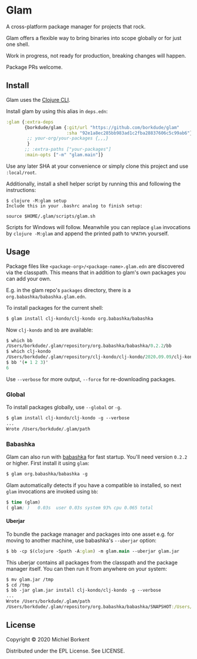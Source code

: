 # Glam

A cross-platform package manager for projects that rock.

Glam offers a flexible way to bring binaries into scope globally or for just one shell.

Work in progress, not ready for production, breaking changes will happen.

Package PRs welcome.

## Install

Glam uses the [Clojure CLI](https://clojure.org/guides/deps_and_cli).

Install glam by using this alias in `deps.edn`:

``` clojure
:glam {:extra-deps
       {borkdude/glam {:git/url "https://github.com/borkdude/glam"
                       :sha "92e1a8ec285bb983ad1c2fba28837606c5c99ab6"}
        ;; your-org/your-packages {,,,}
        }
       ;; :extra-paths ["your-packages"]
       :main-opts ["-m" "glam.main"]}
```

Use any later SHA at your convenience or simply clone this project and use
`:local/root`.

Additionally, install a shell helper script by running this and following the instructions:

``` shell
$ clojure -M:glam setup
Include this in your .bashrc analog to finish setup:

source $HOME/.glam/scripts/glam.sh
```

Scripts for Windows will follow. Meanwhile you can replace `glam` invocations by
`clojure -M:glam` and append the printed path to `%PATH%` yourself.

## Usage

Package files like `<package-org>/<package-name>.glam.edn` are discovered via
the classpath. This means that in addition to glam's own packages you can add
your own.

E.g. in the glam repo's `packages` directory, there is a
`org.babashka/babashka.glam.edn`.

To install packages for the current shell:

``` clojure
$ glam install clj-kondo/clj-kondo org.babashka/babashka
```

Now `clj-kondo` and `bb` are available:

``` clojure
$ which bb
/Users/borkdude/.glam/repository/org.babashka/babashka/0.2.2/bb
$ which clj-kondo
/Users/borkdude/.glam/repository/clj-kondo/clj-kondo/2020.09.09/clj-kondo
$ bb '(+ 1 2 3)'
6
```

Use `--verbose` for more output, `--force` for re-downloading packages.

### Global

To install packages globally, use `--global` or `-g`.

``` clojure
$ glam install clj-kondo/clj-kondo -g --verbose
...
Wrote /Users/borkdude/.glam/path
```

### Babashka

Glam can also run with [babashka](https://github.com/borkdude/babashka) for fast
startup. You'll need version `0.2.2` or higher. First install it using `glam`:

``` clojure
$ glam org.babashka/babashka -g
```

Glam automatically detects if you have a compatible `bb` installed, so next
`glam` invocations are invoked using `bb`:

``` clojure
$ time (glam)
( glam; )   0.03s  user 0.03s system 93% cpu 0.065 total
```

#### Uberjar

To bundle the package manager and packages into one asset e.g. for moving to another machine, use
babashka's `--uberjar` option:

``` clojure
$ bb -cp $(clojure -Spath -A:glam) -m glam.main --uberjar glam.jar
```

This uberjar contains all packages from the classpath and the package manager
itself. You can then run it from anywhere on your system:

``` clojure
$ mv glam.jar /tmp
$ cd /tmp
$ bb -jar glam.jar install clj-kondo/clj-kondo -g --verbose
...
Wrote /Users/borkdude/.glam/path
/Users/borkdude/.glam/repository/org.babashka/babashka/SNAPSHOT:/Users/borkdude/.glam/repository/clj-kondo/clj-kondo/2020.09.09
```

## License

Copyright © 2020 Michiel Borkent

Distributed under the EPL License. See LICENSE.
